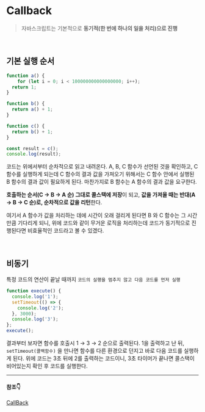 # Callback

> 자바스크립트는 기본적으로 **동기적(한 번에 하나의 일을 처리)으로 진행**

<br>

## 기본 실행 순서

```jsx
function a() {
	for (let i = 0; i < 100000000000000000; i++);
  return 1;
}

function b() {
  return a() + 1;
}

function c() {
  return b() + 1;
}

const result = c();
console.log(result);
```

 코드는 위에서부터 순차적으로 읽고 내려온다. A, B, C 함수가 선언된 것을 확인하고, C 함수를 실행하게 되는데 C 함수의 결과 값을 가져오기 위해서는 C 함수 안에서 실행된 B 함수의 결과 값이 필요하게 된다. 마찬가지로 B 함수는 A 함수의 결과 값을 요구한다.

 **호출하는 순서(C → B → A 순) 그대로 콜스택에 저장**이 되고, **값을 가져올 때는 반대(A → B → C 순)로, 순차적으로 값을 리턴**한다. 

 여기서 A 함수가 값을 처리하는 데에 시간이 오래 걸리게 된다면 B 와 C 함수는 그 시간만큼 기다리게 되니, 위에 코드와 같이 무거운 로직을 처리하는데 코드가 동기적으로 진행된다면 비효율적인 코드라고 볼 수 있겠다.

<br>

## 비동기

특정 코드의 연산이 끝날 때까지 `코드의 실행을 멈추지 않고 다음 코드를 먼저 실행`

```jsx
function execute() {
  console.log('1');
  setTimeout(() => {
    console.log('2');
  }, 3000);
  console.log('3');
};
execute();
```

 결과부터 보자면 함수를 호출시 1 → 3 → 2 순으로 출력된다. 1을 출력하고 난 뒤, `setTimeout(콜백함수)` 을 만나면 함수를 다른 환경으로 던지고 바로 다음 코드를 실행하게 된다. 위에 코드는 3초 뒤에 2를 출력하는 코드이니, 3초 타이머가 끝나면 콜스택이 비어있는지 확인 후 코드를 실행한다. 

---

#### 참조👇
[CallBack](https://ko.javascript.info/callbacks)